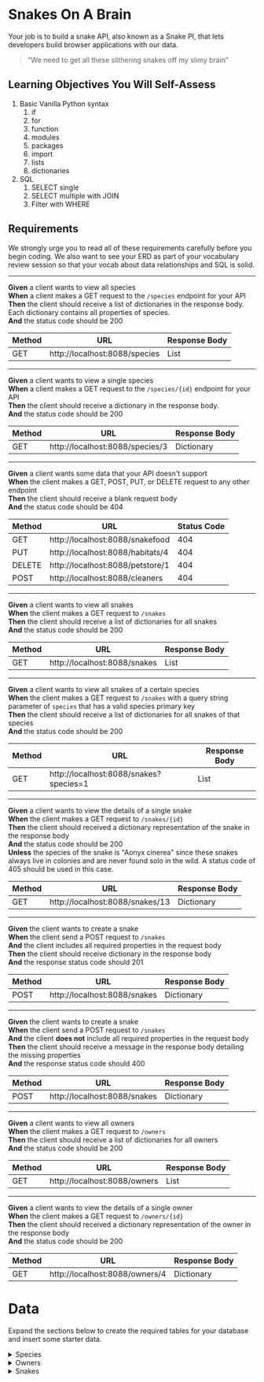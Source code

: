 # Snakes On A Brain

Your job is to build a snake API, also known as a Snake PI, that lets developers build browser applications with our data.

> "We need to get all these slithering snakes off my slimy brain"

## Learning Objectives You Will Self-Assess

1. Basic Vanilla Python syntax
   1. if
   2. for
   3. function
   4. modules
   5. packages
   6. import
   7. lists
   8. dictionaries
1. SQL
   1. SELECT single
   2. SELECT multiple with JOIN
   3. Filter with WHERE

## Requirements

We strongly urge you to read all of these requirements carefully before you begin coding. We also want to see your ERD as part of your vocabulary review session so that your vocab about data relationships and SQL is solid.


---

**Given** a client wants to view all species<br/>
**When** a client makes a GET request to the `/species` endpoint for your API<br/>
**Then** the client should receive a list of dictionaries in the response body. Each dictionary contains all properties of species.<br/>
**And** the status code should be 200

| Method | URL | Response Body |
|--|--|--|
| GET | http://localhost:8088/species | List |


---

**Given** a client wants to view a single species<br/>
**When** a client makes a GET request to the `/species/{id}` endpoint for your API<br/>
**Then** the client should receive a dictionary in the response body.<br/>
**And** the status code should be 200

| Method | URL | Response Body |
|--|--|--|
| GET | http://localhost:8088/species/3 | Dictionary |


---

**Given** a client wants some data that your API doesn't support<br/>
**When** the client makes a GET, POST, PUT, or DELETE request to any other endpoint<br/>
**Then** the client should receive a blank request body<br/>
**And** the status code should be 404

| Method | URL | Status Code |
|--|--|--|
| GET | http://localhost:8088/snakefood | 404 |
| PUT | http://localhost:8088/habitats/4 | 404 |
| DELETE | http://localhost:8088/petstore/1 | 404 |
| POST | http://localhost:8088/cleaners | 404 |

---

**Given** a client wants to view all snakes<br/>
**When** the client makes a GET request to `/snakes`<br/>
**Then** the client should receive a list of dictionaries for all snakes<br/>
**And** the status code should be 200

| Method | URL | Response Body |
|--|--|--|
| GET | http://localhost:8088/snakes | List |

---

**Given** a client wants to view all snakes of a certain species<br/>
**When** the client makes a GET request to `/snakes` with a query string parameter of `species` that has a valid species primary key<br/>
**Then** the client should receive a list of dictionaries for all snakes of that species<br/>
**And** the status code should be 200

| Method | URL | Response Body |
|--|--|--|
| GET | http://localhost:8088/snakes?species=1 | List |

---

**Given** a client wants to view the details of a single snake<br/>
**When** the client makes a GET request to `/snakes/{id}`<br/>
**Then** the client should received a dictionary representation of the snake in the response body<br/>
**And** the status code should be 200<br/>
**Unless** the species of the snake is "Aonyx cinerea" since these snakes always live in colonies and are never found solo in the wild. A status code of 405 should be used in this case.<br/>

| Method | URL | Response Body |
|--|--|--|
| GET | http://localhost:8088/snakes/13 | Dictionary |

---

**Given** the client wants to create a snake<br/>
**When** the client send a POST request to `/snakes`<br/>
**And** the client includes all required properties in the request body<br/>
**Then** the client should receive dictionary in the response body<br/>
**And** the response status code should 201<br/>

| Method | URL | Response Body |
|--|--|--|
| POST | http://localhost:8088/snakes | Dictionary |

---

**Given** the client wants to create a snake<br/>
**When** the client send a POST request to `/snakes`<br/>
**And** the client **does not** include all required properties in the request body<br/>
**Then** the client should receive a message in the response body detailing the missing properties<br/>
**And** the response status code should 400<br/>

| Method | URL | Response Body |
|--|--|--|
| POST | http://localhost:8088/snakes | Dictionary |

---

**Given** a client wants to view all owners<br/>
**When** the client makes a GET request to `/owners`<br/>
**Then** the client should receive a list of dictionaries for all owners<br/>
**And** the status code should be 200

| Method | URL | Response Body |
|--|--|--|
| GET | http://localhost:8088/owners | List |

---

**Given** a client wants to view the details of a single owner<br/>
**When** the client makes a GET request to `/owners/{id}`<br/>
**Then** the client should received a dictionary representation of the owner in the response body<br/>
**And** the status code should be 200<br/>

| Method | URL | Response Body |
|--|--|--|
| GET | http://localhost:8088/owners/4 | Dictionary |


# Data

Expand the sections below to create the required tables for your database and insert some starter data.

<details>
   <summary>Species</summary>

```sql
create table Species (
	id INT,
	name VARCHAR(50)
);
insert into Species (id, name) values (1, 'Procyon cancrivorus');
insert into Species (id, name) values (2, 'Aonyx cinerea');
insert into Species (id, name) values (3, 'Pitangus sulphuratus');
insert into Species (id, name) values (4, 'Nannopterum harrisi');
insert into Species (id, name) values (5, 'Tamiasciurus hudsonicus');
```
</details>

<details>
   <summary>Owners</summary>

```sql
create table Owners (
	id INT,
	first_name VARCHAR(50),
	last_name VARCHAR(50),
	email VARCHAR(50)
);
insert into Owners (id, first_name, last_name, email) values (1, 'Jarrett', 'Thunder', 'jthunder0@amazon.de');
insert into Owners (id, first_name, last_name, email) values (2, 'Charline', 'Manton', 'cmanton1@china.com.cn');
insert into Owners (id, first_name, last_name, email) values (3, 'Lura', 'Cornbell', 'lcornbell2@ning.com');
insert into Owners (id, first_name, last_name, email) values (4, 'Bo', 'Pearn', 'bpearn3@hp.com');
insert into Owners (id, first_name, last_name, email) values (5, 'Veronike', 'Hellings', 'vhellings4@utexas.edu');
insert into Owners (id, first_name, last_name, email) values (6, 'Yule', 'Tilmouth', 'ytilmouth5@nps.gov');
insert into Owners (id, first_name, last_name, email) values (7, 'Agata', 'Vasilmanov', 'avasilmanov6@fema.gov');
insert into Owners (id, first_name, last_name, email) values (8, 'Irvin', 'Folshom', 'ifolshom7@mapquest.com');
insert into Owners (id, first_name, last_name, email) values (9, 'Jeanna', 'Dyas', 'jdyas8@amazon.co.uk');
insert into Owners (id, first_name, last_name, email) values (10, 'Ulick', 'Drinkhill', 'udrinkhill9@wsj.com');
```
</details>

<details>
   <summary>Snakes</summary>

```sql
create table Snakes (
	id INT,
	name VARCHAR(50),
	owner_id INT,
	species_id INT,
	gender VARCHAR(50),
	color VARCHAR(50)
);
insert into Snakes (id, name, owner_id, species_id, gender, color) values (1, 'Annotée', 2, 2, 'Female', 'Turquoise');
insert into Snakes (id, name, owner_id, species_id, gender, color) values (2, 'Lorène', 1, 1, 'Male', 'Green');
insert into Snakes (id, name, owner_id, species_id, gender, color) values (3, 'Alizée', 8, 1, 'Female', 'Blue');
insert into Snakes (id, name, owner_id, species_id, gender, color) values (4, 'Océane', 7, 1, 'Male', 'Khaki');
insert into Snakes (id, name, owner_id, species_id, gender, color) values (5, 'Almérinda', 4, 4, 'Male', 'Yellow');
insert into Snakes (id, name, owner_id, species_id, gender, color) values (6, 'Athéna', 3, 5, 'Female', 'Violet');
insert into Snakes (id, name, owner_id, species_id, gender, color) values (7, 'Bénédicte', 8, 2, 'Male', 'Mauv');
insert into Snakes (id, name, owner_id, species_id, gender, color) values (8, 'Solène', 2, 3, 'Male', 'Yellow');
insert into Snakes (id, name, owner_id, species_id, gender, color) values (9, 'Aí', 6, 4, 'Female', 'Goldenrod');
insert into Snakes (id, name, owner_id, species_id, gender, color) values (10, 'Andréa', 9, 5, 'Male', 'Turquoise');
insert into Snakes (id, name, owner_id, species_id, gender, color) values (11, 'Noémie', 6, 2, 'Male', 'Crimson');
insert into Snakes (id, name, owner_id, species_id, gender, color) values (12, 'Gwenaëlle', 4, 1, 'Male', 'Puce');
insert into Snakes (id, name, owner_id, species_id, gender, color) values (13, 'Océane', 9, 5, 'Male', 'Turquoise');
insert into Snakes (id, name, owner_id, species_id, gender, color) values (14, 'Bérengère', 5, 2, 'Female', 'Turquoise');
insert into Snakes (id, name, owner_id, species_id, gender, color) values (15, 'Lyséa', 7, 2, 'Male', 'Fuscia');
insert into Snakes (id, name, owner_id, species_id, gender, color) values (16, 'Méghane', 1, 2, 'Male', 'Crimson');
insert into Snakes (id, name, owner_id, species_id, gender, color) values (17, 'Léonore', 5, 1, 'Female', 'Yellow');
insert into Snakes (id, name, owner_id, species_id, gender, color) values (18, 'Anaël', 6, 5, 'Female', 'Puce');
insert into Snakes (id, name, owner_id, species_id, gender, color) values (19, 'Nélie', 7, 1, 'Female', 'Pink');
insert into Snakes (id, name, owner_id, species_id, gender, color) values (20, 'Béatrice', 9, 1, 'Female', 'Green');
insert into Snakes (id, name, owner_id, species_id, gender, color) values (21, 'Gösta', 5, 2, 'Female', 'Mauv');
insert into Snakes (id, name, owner_id, species_id, gender, color) values (22, 'Clélia', 5, 3, 'Male', 'Purple');
insert into Snakes (id, name, owner_id, species_id, gender, color) values (23, 'Méng', 2, 5, 'Female', 'Khaki');
insert into Snakes (id, name, owner_id, species_id, gender, color) values (24, 'Angélique', 2, 1, 'Female', 'Mauv');
insert into Snakes (id, name, owner_id, species_id, gender, color) values (25, 'Aimée', 10, 2, 'Female', 'Pink');
insert into Snakes (id, name, owner_id, species_id, gender, color) values (26, 'Marie-françoise', 2, 1, 'Female', 'Green');
insert into Snakes (id, name, owner_id, species_id, gender, color) values (27, 'Tán', 4, 2, 'Female', 'Teal');
insert into Snakes (id, name, owner_id, species_id, gender, color) values (28, 'Andréanne', 5, 4, 'Female', 'Green');
insert into Snakes (id, name, owner_id, species_id, gender, color) values (29, 'Stéphanie', 8, 5, 'Female', 'Purple');
insert into Snakes (id, name, owner_id, species_id, gender, color) values (30, 'Liè', 7, 1, 'Female', 'Maroon');
```
</details>
